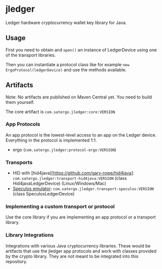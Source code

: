 # jledger

Ledger hardware cryptocurrency wallet key library for Java.

## Usage
First you need to obtain and `open()` an instance of LedgerDevice using one of the transport libraries.

Then you can instantiate a protocol class like for example `new ErgoProtocol(ledgerDevice)` and use the methods available.

## Artifacts

Note: No artifacts are published on Maven Central yet. You need to build them yourself.

The core artifact is `com.satergo.jledger:core:VERSION`

### App Protocols
An app protocol is the lowest-level access to an app on the Ledger device. Everything in the protocol is implemented 1:1.
- ergo (`com.satergo.jledger:protocol-ergo:VERSION`)

### Transports
- HID with [hid4java][https://github.com/gary-rowe/hid4java]: `com.satergo.jledger:transport-hid4java:VERSION` (class Hid4javaLedgerDevice) (Linux/Windows/Mac)
- [Speculos emulator](https://speculos.ledger.com/): `com.satergo.jledger.transport-speculos:VERSION` (class SpeculosLedgerDevice)

### Implementing a custom transport or protocol
Use the core library if you are implementing an app protocol or a transport library.

### Library Integrations
Integrations with various Java cryptocurrency libraries. These would be artifacts that use the jledger app protocols and work with classes provided by the crypto library. They are not meant to be integrated into this repository.